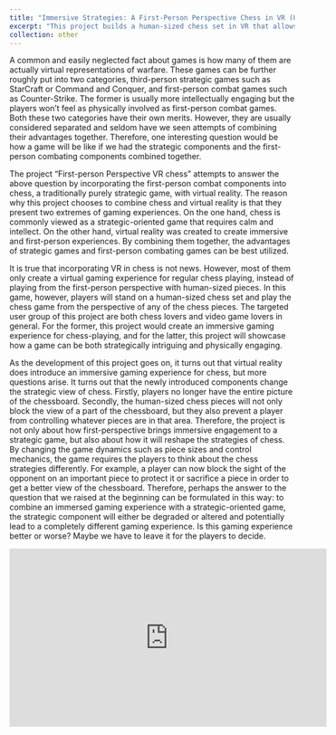 ```yaml
---
title: "Immersive Strategies: A First-Person Perspective Chess in VR (Undergraduate Thesis for Interactive Media Arts at NYU Shanghai)"
excerpt: "This project builds a human-sized chess set in VR that allows a player to play a chess game as any of the chess pieces from a first-person perspective and explores the possibility of providing immersive interactions and strategic challenges in one single game. <br/><img src='/images/immersive_chess.png' width='800'><br/>[[video](https://youtu.be/RkWFrQWl4dw)][[project page](/other/2-ima-nyush-thesis/)][[IMA Capstone Archive](https://wp.nyu.edu/shanghai-ima-capstonestudio/xh721/)]"
collection: other
---
```


A common and easily neglected fact about games is how many of them are actually virtual representations of warfare. These games can be further roughly put into two categories, third-person strategic games such as StarCraft or Command and Conquer, and first-person combat games such as Counter-Strike. The former is usually more intellectually engaging but the players won’t feel as physically involved as first-person combat games. Both these two categories have their own merits. However, they are usually considered separated and seldom have we seen attempts of combining their advantages together. Therefore, one interesting question would be how a game will be like if we had the strategic components and the first-person combating components combined together.
 
The project “First-person Perspective VR chess” attempts to answer the above question by incorporating the first-person combat components into chess, a traditionally purely strategic game, with virtual reality. The reason why this project chooses to combine chess and virtual reality is that they present two extremes of gaming experiences. On the one hand, chess is commonly viewed as a strategic-oriented game that requires calm and intellect. On the other hand, virtual reality was created to create immersive and first-person experiences. By combining them together, the advantages of strategic games and first-person combating games can be best utilized.
 
It is true that incorporating VR in chess is not news. However, most of them only create a virtual gaming experience for regular chess playing, instead of playing from the first-person perspective with human-sized pieces. In this game, however, players will stand on a human-sized chess set and play the chess game from the perspective of any of the chess pieces. The targeted user group of this project are both chess lovers and video game lovers in general. For the former, this project would create an immersive gaming experience for chess-playing, and for the latter, this project will showcase how a game can be both strategically intriguing and physically engaging.
 
As the development of this project goes on, it turns out that virtual reality does introduce an immersive gaming experience for chess, but more questions arise. It turns out that the newly introduced components change the strategic view of chess. Firstly, players no longer have the entire picture of the chessboard. Secondly, the human-sized chess pieces will not only block the view of a part of the chessboard, but they also prevent a player from controlling whatever pieces are in that area. Therefore, the project is not only about how first-perspective brings immersive engagement to a strategic game, but also about how it will reshape the strategies of chess. By changing the game dynamics such as piece sizes and control mechanics, the game requires the players to think about the chess strategies differently. For example, a player can now block the sight of the opponent on an important piece to protect it or sacrifice a piece in order to get a better view of the chessboard. Therefore, perhaps the answer to the question that we raised at the beginning can be formulated in this way: to combine an immersed gaming experience with a strategic-oriented game, the strategic component will either be degraded or altered and potentially lead to a completely different gaming experience. Is this gaming experience better or worse? Maybe we have to leave it for the players to decide.

<iframe width="560" height="315" src="https://www.youtube.com/embed/RkWFrQWl4dw" title="YouTube video player" frameborder="0" allow="accelerometer; autoplay; clipboard-write; encrypted-media; gyroscope; picture-in-picture" allowfullscreen></iframe>